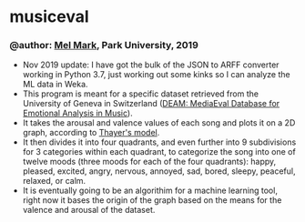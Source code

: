 # musiceval
### @author: [Mel Mark](https://m3l.me), Park University, 2019
* Nov 2019 update: I have got the bulk of the JSON to ARFF converter working in Python 3.7, just working out some kinks so I can analyze the ML data in Weka.
* This program is meant for a specific dataset retrieved from the University of Geneva in Switzerland ([DEAM: MediaEval Database for Emotional Analysis in Music](http://cvml.unige.ch/databases/DEAM/manual.pdf)).
* It takes the arousal and valence values of each song and plots it on a 2D graph, according to [Thayer's model](https://www.researchgate.net/figure/Thayers-model-of-mood-adapted-from-8_fig1_257307898).
* It then divides it into four quadrants, and even further into 9 subdivisions for 3 categories within each quadrant, to categorize the song into one of twelve moods (three moods for each of the four quadrants): happy, pleased, excited, angry, nervous, annoyed, sad, bored, sleepy, peaceful, relaxed, or calm.
* It is eventually going to be an algorithim for a machine learning tool, right now it bases the origin of the graph based on the means for the valence and arousal of the dataset.
